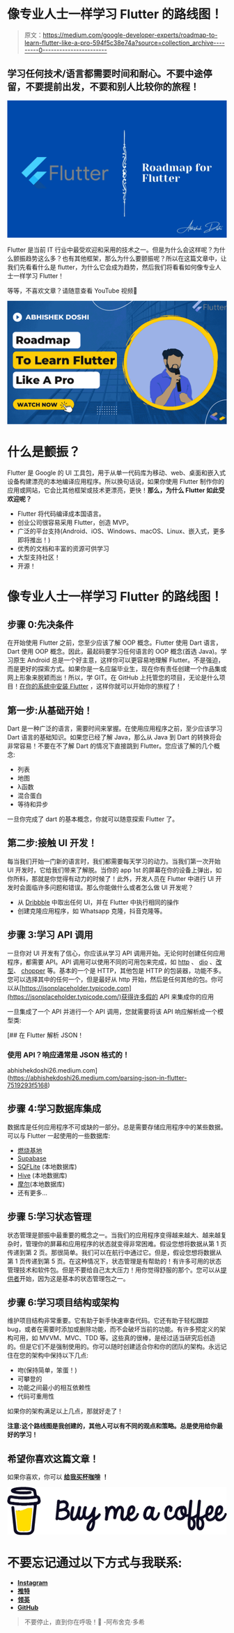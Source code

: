# 像专业人士一样学习 Flutter 的路线图！

> 原文：<https://medium.com/google-developer-experts/roadmap-to-learn-flutter-like-a-pro-594f5c38e74a?source=collection_archive---------0----------------------->

## 学习任何技术/语言都需要时间和耐心。不要中途停留，不要提前出发，不要和别人比较你的旅程！

![](img/429a1ad4117fd8db39afa05fefce1728.png)

Flutter 是当前 IT 行业中最受欢迎和采用的技术之一。但是为什么会这样呢？为什么颤振趋势这么多？也有其他框架，那么为什么要颤振呢？所以在这篇文章中，让我们先看看什么是 flutter，为什么它会成为趋势，然后我们将看看如何像专业人士一样学习 Flutter！

等等，不喜欢文章？请随意查看 YouTube 视频💙

[![](img/d3c4534bca9588391a97a238e0147e8d.png)](https://youtu.be/Sqbp7tjzzLM)

# 什么是颤振？

Flutter 是 Google 的 UI 工具包，用于从单一代码库为移动、web、桌面和嵌入式设备构建漂亮的本地编译应用程序。所以换句话说，如果你使用 Flutter 制作你的应用或网站，它会比其他框架或技术更漂亮，更快！**那么，为什么 Flutter 如此受欢迎呢？**

*   Flutter 将代码编译成本国语言。
*   创业公司很容易采用 Flutter，创造 MVP。
*   广泛的平台支持(Android、iOS、Windows、macOS、Linux、嵌入式，更多即将推出！)
*   优秀的文档和丰富的资源可供学习
*   大型支持社区！
*   开源！

# 像专业人士一样学习 Flutter 的路线图！

## 步骤 0:先决条件

在开始使用 Flutter 之前，您至少应该了解 OOP 概念。Flutter 使用 Dart 语言，Dart 使用 OOP 概念。因此，最起码要学习任何语言的 OOP 概念(首选 Java)。学习原生 Android 总是一个好主意，这样你可以更容易地理解 Flutter。不是强迫，而是更好的探索方式。如果你是一名应届毕业生，现在你有责任创建一个作品集或网上形象来脱颖而出！所以，学 GIT。在 GitHub 上托管您的项目，无论是什么项目！[在你的系统中安装 Flutter](https://flutter.dev/docs/get-started/install) ，这样你就可以开始你的旅程了！

## 第一步:从基础开始！

Dart 是一种广泛的语言，需要时间来掌握。在使用应用程序之前，至少应该学习 Dart 语言的基础知识。如果您已经了解 Java，那么从 Java 到 Dart 的转换将会非常容易！不要在不了解 Dart 的情况下直接跳到 Flutter。您应该了解的几个概念:

*   列表
*   地图
*   λ函数
*   混合蛋白
*   等待和异步

一旦你完成了 dart 的基本概念，你就可以随意探索 Flutter 了。

## 第二步:接触 UI 开发！

每当我们开始一门新的语言时，我们都需要每天学习的动力。当我们第一次开始 UI 开发时，它给我们带来了解脱。当你的 app 1st 的屏幕在你的设备上弹出，如你所料，那就是你觉得有动力的时候了！此外，开发人员在 Flutter 中进行 UI 开发时会面临许多问题和错误。那么你能做什么或者怎么做 UI 开发呢？

*   从 [Dribbble](https://dribbble.com/) 中取出任何 UI，并在 Flutter 中执行相同的操作
*   创建克隆应用程序，如 Whatsapp 克隆，抖音克隆等。

## 步骤 3:学习 API 调用

一旦你对 UI 开发有了信心，你应该从学习 API 调用开始。无论何时创建任何应用程序，都需要 API。API 调用可以使用不同的可用包来完成，如 [http](https://pub.dev/packages/http) 、 [dio](https://pub.dev/packages/dio) 、[改型](https://pub.dev/packages/retrofit)、 [chopper](https://pub.dev/packages/chopper) 等。基本的一个是 HTTP，其他包是 HTTP 的包装器，功能不多。您可以选择其中的任何一个，但是最好从 http 开始，然后是任何其他的包。你可以从[https://jsonplaceholder.typicode.com](https://jsonplaceholder.typicode.com/)获得许多假的 API 来集成你的应用

一旦集成了一个 API 并进行一个 API 调用，您就需要将该 API 响应解析成一个模型类:

[](https://abhishekdoshi26.medium.com/parsing-json-in-flutter-7519293f5168) [## 在 Flutter 解析 JSON！

### 使用 API？响应通常是 JSON 格式的！

abhishekdoshi26.medium.com](https://abhishekdoshi26.medium.com/parsing-json-in-flutter-7519293f5168) 

## 步骤 4:学习数据库集成

数据库是任何应用程序不可或缺的一部分。总是需要存储应用程序中的某些数据。可以与 Flutter 一起使用的一些数据库:

*   [燃烧基地](https://firebase.flutter.dev/docs/overview/)
*   [Supabase](https://supabase.io/)
*   [SQFLite](https://pub.dev/packages/sqflite) (本地数据库)
*   [Hive](https://pub.dev/packages/hive) (本地数据库)
*   [摩尔](https://pub.dev/packages/moor)(本地数据库)
*   还有更多…

## 步骤 5:学习状态管理

状态管理是颤振中最重要的概念之一。当我们的应用程序变得越来越大、越来越复杂时，管理你的屏幕和应用程序的状态就变得非常困难。假设您想将数据从第 1 页传递到第 2 页。那很简单。我们可以在航行中通过它。但是，假设您想将数据从第 1 页传递到第 5 页。在这种情况下，状态管理是有帮助的！有许多可用的状态管理技术和软件包。但是不要给自己太大压力！用你觉得舒服的那个。您可以从[提供者](https://pub.dev/packages/provider)开始，因为这是基本的状态管理包之一。

## 步骤 6:学习项目结构或架构

维护项目结构非常重要。它有助于新手快速审查代码。它还有助于轻松跟踪 bug，或者在需要时添加或删除功能，而不会破坏当前的功能。有许多预定义的架构可用，如 MVVM、MVC、TDD 等。这些真的很棒，是经过适当研究后创造的。但是它们不是强制使用的。你可以随时创建适合你和你的团队的架构。永远记住在您的架构中保持以下几点:

*   吻(保持简单，笨蛋！)
*   可攀登的
*   功能之间最小的相互依赖性
*   代码可重用性

如果你的架构满足以上几点，那就好走了！

**注意:这个路线图是我创建的，其他人可以有不同的观点和策略。总是使用给你最好的学习！**

## 希望你喜欢这篇文章！

如果你喜欢，你可以 [**给我买杯咖啡**](https://www.buymeacoffee.com/abhishekdoshi26) **！**

[![](img/43a6b3f32fc03e5d1600b31aba81b211.png)](https://www.buymeacoffee.com/abhishekdoshi26)

# 不要忘记通过以下方式与我联系:

*   [**Instagram**](https://www.instagram.com/abhishekdoshi26/)
*   [**推特**](https://twitter.com/AbhishekDoshi26)
*   [**领英**](https://www.linkedin.com/in/AbhishekDoshi26)
*   [**GitHub**](https://github.com/AbhishekDoshi26)

> 不要停止，直到你在呼吸！💙
> -阿布舍克·多希